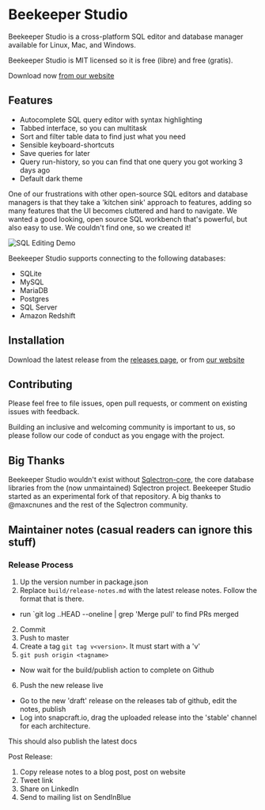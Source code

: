 # Beekeeper Studio

Beekeeper Studio is a cross-platform SQL editor and database manager available for Linux, Mac, and Windows.

Beekeeper Studio is MIT licensed so it is free (libre) and free (gratis). 

Download now [from our website](https://beekeeperstudio.io)

## Features

- Autocomplete SQL query editor with syntax highlighting
- Tabbed interface, so you can multitask
- Sort and filter table data to find just what you need
- Sensible keyboard-shortcuts
- Save queries for later
- Query run-history, so you can find that one query you got working 3 days ago
- Default dark theme

One of our frustrations with other open-source SQL editors and database managers is that they take a 'kitchen sink' approach to features, adding so many features that the UI becomes cluttered and hard to navigate. We wanted a good looking, open source SQL workbench that's powerful, but also easy to use. We couldn't find one, so we created it!

![SQL Editing Demo](https://raw.githubusercontent.com/beekeeper-studio/beekeeper-studio/master/screenshots/beekeeper-studio-demo.gif)

Beekeeper Studio supports connecting to the following databases:

- SQLite
- MySQL
- MariaDB
- Postgres
- SQL Server
- Amazon Redshift

## Installation

Download the latest release from the [releases page](https://github.com/beekeeper-studio/beekeeper-studio/releases), or from [our website](https://beekeeperstudio.io)

## Contributing

Please feel free to file issues, open pull requests, or comment on existing issues with feedback.

Building an inclusive and welcoming community is important to us, so please follow our code of conduct as you engage with the project.


## Big Thanks

Beekeeper Studio wouldn't exist without [Sqlectron-core](https://github.com/sqlectron/sqlectron-core), the core database libraries from the (now unmaintained) Sqlectron project. Beekeeper Studio started as an experimental fork of that repository. A big thanks to @maxcnunes and the rest of the Sqlectron community.

## Maintainer notes (casual readers can ignore this stuff)


### Release Process 

1. Up the version number in package.json
2. Replace `build/release-notes.md` with the latest release notes. Follow the format that is there.
  - run `git log <last-tag>..HEAD --oneline | grep 'Merge pull' to find PRs merged
2. Commit
3. Push to master
4. Create a tag `git tag v<version>`. It must start with a 'v'
5. `git push origin <tagname>`
  - Now wait for the build/publish action to complete on Github
6. Push the new release live
  - Go to the new 'draft' release on the releases tab of github, edit the notes, publish
  - Log into snapcraft.io, drag the uploaded release into the 'stable' channel for each architecture.

This should also publish the latest docs

Post Release:
1. Copy release notes to a blog post, post on website
2. Tweet link
3. Share on LinkedIn
4. Send to mailing list on SendInBlue

